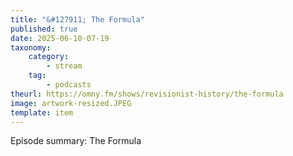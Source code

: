 ```yaml
---
title: "&#127911; The Formula"
published: true
date: 2025-06-10-07-19
taxonomy:
    category:
        - stream
    tag:
        - podcasts
theurl: https://omny.fm/shows/revisionist-history/the-formula
image: artwork-resized.JPEG
template: item
---
```


Episode summary: The Formula
